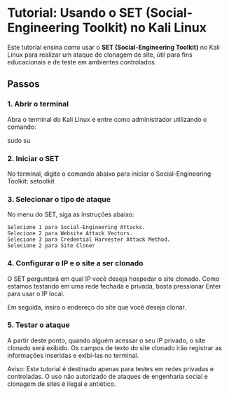 # Tutorial: Usando o SET (Social-Engineering Toolkit) no Kali Linux

Este tutorial ensina como usar o **SET (Social-Engineering Toolkit)** no Kali Linux para realizar um ataque de clonagem de site, útil para fins educacionais e de teste em ambientes controlados.

## Passos

### 1. Abrir o terminal

Abra o terminal do Kali Linux e entre como administrador utilizando o comando:

sudo su

### 2. Iniciar o SET
No terminal, digite o comando abaixo para iniciar o Social-Engineering Toolkit:
setoolkit

### 3. Selecionar o tipo de ataque

No menu do SET, siga as instruções abaixo:

    Selecione 1 para Social-Engineering Attacks.
    Selecione 2 para Website Attack Vectors.
    Selecione 3 para Credential Harvester Attack Method.
    Selecione 2 para Site Cloner


### 4. Configurar o IP e o site a ser clonado

O SET perguntará em qual IP você deseja hospedar o site clonado. Como estamos testando em uma rede fechada e privada, basta pressionar Enter para usar o IP local.

Em seguida, insira o endereço do site que você deseja clonar.


### 5. Testar o ataque

A partir deste ponto, quando alguém acessar o seu IP privado, o site clonado será exibido. Os campos de texto do site clonado irão registrar as informações inseridas e exibi-las no terminal.

Aviso: Este tutorial é destinado apenas para testes em redes privadas e controladas. O uso não autorizado de ataques de engenharia social e clonagem de sites é ilegal e antiético.
